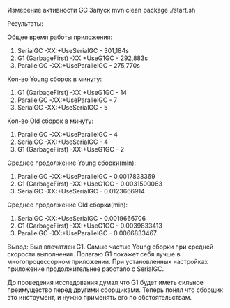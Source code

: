 Измерение активности GC
Запуск
mvn clean package
./start.sh


Результаты:

Общее время работы приложения:
1. SerialGC -XX:+UseSerialGC      - 301,184s
2. G1 (GarbageFirst) -XX:+UseG1GC - 292,883s
3. ParallelGC -XX:+UseParallelGC  - 275,770s

Кол-во Young сборок в минуту:
1. G1 (GarbageFirst) -XX:+UseG1GC - 14
2. ParallelGC -XX:+UseParallelGC  - 7
3. SerialGC -XX:+UseSerialGC      - 5

Кол-во Old сборок в минуту:
1. ParallelGC -XX:+UseParallelGC  - 4
1. SerialGC -XX:+UseSerialGC      - 4
2. G1 (GarbageFirst) -XX:+UseG1GC - 2

Cреднее продолжение Young сборки(min):
1. ParallelGC -XX:+UseParallelGC  - 0.0017833369
2. G1 (GarbageFirst) -XX:+UseG1GC - 0.0031500063
3. SerialGC -XX:+UseSerialGC      - 0.0123666914

Cреднее продолжение Old сборки(min):
1. SerialGC -XX:+UseSerialGC      - 0.0019666706
2. G1 (GarbageFirst) -XX:+UseG1GC - 0.0039833413
3. ParallelGC -XX:+UseParallelGC  - 0.0066833467

Вывод: 
Был впечатлен G1. Самые частые Young сборки при средней скорости выполнения. Полагаю G1 покажет себя лучше в 
многопроцессорном приложении. 
При установленных настройках приложение продолжительнее работало с SerialGC.

До проведения исследования думал что G1 будет иметь сильное преимущество перед другими сборщиками.
Теперь понял что сборщик это инструмент, и нужно применять его по обстоятельствам.